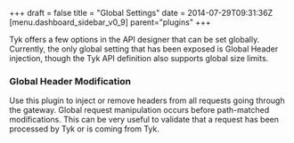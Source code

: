 +++
draft = false
title = "Global Settings"
date = 2014-07-29T09:31:36Z
[menu.dashboard_sidebar_v0_9]
    parent="plugins"
+++

Tyk offers a few options in the API designer that can be set globally. Currently, the only global setting that has been exposed is Global Header injection, though the Tyk API definition also supports global size limits.

### Global Header Modification

Use this plugin to inject or remove headers from all requests going through the gateway. Global request manipulation occurs before path-matched modifications. This can be very useful to validate that a request has been processed by Tyk or is coming from Tyk.